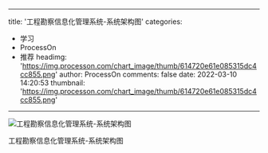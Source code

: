 
---
title: '工程勘察信息化管理系统-系统架构图'
categories: 
 - 学习
 - ProcessOn
 - 推荐
headimg: 'https://img.processon.com/chart_image/thumb/614720e61e085315dc4cc855.png'
author: ProcessOn
comments: false
date: 2022-03-10 14:20:53
thumbnail: 'https://img.processon.com/chart_image/thumb/614720e61e085315dc4cc855.png'
---

<div>   
<img class="thumb" alt="工程勘察信息化管理系统-系统架构图" src="https://img.processon.com/chart_image/thumb/614720e61e085315dc4cc855.png" referrerpolicy="no-referrer">
<p>工程勘察信息化管理系统-系统架构图</p>  
</div>
            
